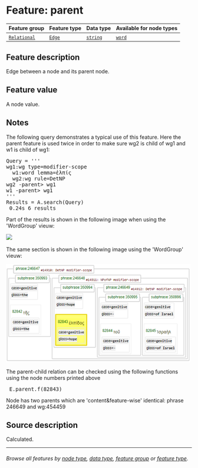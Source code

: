# Feature: parent <a name="start"></a>

Feature group | Feature type | Data type | Available for node types
---  | --- | --- | ---
[`Relational`](featuresbygroup.md#relational-features) | [`Edge`](featuresbyfeaturetype.md#edge-features) | [`string`](featuresbydatatype.md#string-datatype)  | [`word`](featuresbynodetype.md#word-nodes)
 
## Feature description

Edge between a node and its parent node.

## Feature value

A node value.

## Notes

The following query demonstrates a typical use of this feature. Here the parent feature is used twice in order to make sure wg2 is child of wg1 and w1 is child of wg1:

<pre>
Query = '''
wg1:wg type=modifier-scope
  w1:word lemma=ἐλπίς
  wg2:wg rule=DetNP
wg2 -parent> wg1
w1 -parent> wg1
'''
Results = A.search(Query)
 0.24s 6 results</pre>

Part of the results is shown in the following image when using the 'WordGroup' vieuw:

<img src="images/parent_query_wg_view.png.png" width="500">

The same section is shown in the following image using the 'WordGroup' vieuw:

<img src="images/parent_query_phrase_view.png" width="500">

The parent-child relation can be checked using the following functions using the node numbers printed above

<pre>
 E.parent.f(82843)
</pre>

Node has two parents which are 'content&feature-wise' identical: phrase 246649 and wg:454459 


## Source description

Calculated.

---
###### *Browse all features by [node type](featuresbynodetype.md#start), [data type](featuresbydatatype.md#start), [feature group](featuresbygroup.md#start) or [feature type](featuresbyfeaturetype.md#start).*

